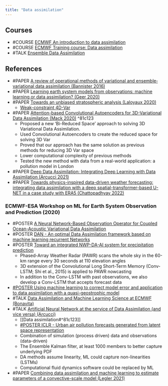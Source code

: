 ```yaml
---
title: "Data assimilation"
---
```


## Courses
- #COURSE [ECMWF An introduction to data assimilation](https://www.ecmwf.int/assets/elearning/da/da1/story_html5.html)
- #COURSE [ECMWF Training course: Data assimilation](https://events.ecmwf.int/event/153/contributions/)
- #TALK [Ensemble Data Assimilation](https://confluence.ecmwf.int/display/OPTR/Our+training+resources?preview=/35751136/36012464/EDA.png)

## References
- #PAPER [A review of operational methods of variational and ensemble‐variational data assimilation (Bannister 2016)](https://rmets.onlinelibrary.wiley.com/doi/10.1002/qj.2982)
- #PAPER [Learning earth system models from observations: machine learning or data assimilation? (Geer 2020)](https://www.ecmwf.int/en/elibrary/19525-learning-earth-system-models-observations-machine-learning-or-data-assimilation)
- #PAPER [Towards an unbiased stratospheric analysis (Laloyaux 2020)](https://rmets.onlinelibrary.wiley.com/doi/abs/10.1002/qj.3798)
	- [Weak-constraint 4D-Var](https://www.ecmwf.int/en/newsletter/163/meteorology/improving-handling-model-bias-data-assimilation)
- #PAPER [Attention-based Convolutional Autoencoders for 3D-Variational Data Assimilation (Mack 2020)](https://www.sciencedirect.com/science/article/pii/S004578252030476X) ^81c123
	- Proposed a new ‘Bi-Reduced Space’ approach to solving 3D Variational Data Assimilation.
	- Used Convolutional Autoencoders to create the reduced space for solving 3D Var
	- Proved that our approach has the same solution as previous methods for reducing 3D Var space
	- Lower computational complexity of previous methods
	- Tested the new method with data from a real-world application: a pollution model in London
- #PAPER [Deep Data Assimilation: Integrating Deep Learning with Data Assimilation (Arcucci 2021)](https://www.mdpi.com/2076-3417/11/3/1114)
- #PAPER [Towards physics-inspired data-driven weather forecasting: integrating data assimilation with a deep spatial-transformer-based U-NET in a case study with ERA5 (Chattopadhyay 2022)](https://gmd.copernicus.org/articles/15/2221/2022/)


### ECMWF-ESA Workshop on ML for Earth System Observation and Prediction (2020)
- #POSTER [A Neural Network-Based Observation Operator for Coupled Ocean-Acoustic Variational Data Assimilation](https://ecmwfevents.com/i/2b97c2c6-d313-4e63-bcce-440cf1ea4746/posters/d8a72240-382e-4857-a66c-a3d430092e0c)
- #POSTER [DAN - An optimal Data Assimilation framework based on machine learning recurrent Networks](https://ecmwfevents.com/i/2b97c2c6-d313-4e63-bcce-440cf1ea4746/posters/d692728d-d047-4f0c-b05b-c5c87cfcf602)
- #POSTER [Toward an integrated NWP-DA-AI system for precipitation prediction](https://ecmwfevents.com/i/2b97c2c6-d313-4e63-bcce-440cf1ea4746/posters/fef6393a-a97f-42c9-ac2d-3649c8c0dfc6)
	- Phased-Array Weather Radar (PAWR) scans the whole sky in the 60-km range every 30 seconds at 110 elevation angles
	- 3D extension of the Convolutional Long Short-Term Memory (Conv-LSTM; Shi et al., 2015) is applied to PAWR nowcasting
	- In addition to the Conv-LSTM with past observations, we also develop a Conv-LSTM that accepts forecast data
- [#POSTER  Using machine learning to correct model error and application to data assimilation with a quasi-geostrophic model](https://ecmwfevents.com/i/2b97c2c6-d313-4e63-bcce-440cf1ea4746/posters/39c445b7-cfc8-4bf7-aec2-0de39999f102)
- #TALK [Data Assimilation and Machine Learning Science at ECMWF (Bonavita)](https://ecmwfevents.com/i/2b97c2c6-d313-4e63-bcce-440cf1ea4746/oral-presentations/c0d620fc-8923-480c-94f3-0be38c871553)
- #TALK [Artificial Neural Network at the service of Data Assimilation (and vice versa) (Arcucci)](https://ecmwfevents.com/i/2b97c2c6-d313-4e63-bcce-440cf1ea4746/oral-presentations/234cff11-da9b-485f-82e3-daf106739905)
	- [[Data assimilation#^81c123]]
	- [#POSTER ICLR - Urban air pollution forecasts generated from latent space representation](https://openreview.net/forum?id=VY1hqB5Z7V#1d2023)
	- Combination of simulation (process driven) data and observations (data-driven)
	- The Ensemble Kalman filter, at least 1000 members to better capture underlying PDF
	- DA methods assume linearity, ML could capture non-linearities (LSTMs)
	- Computational fluid dynamics software could be replaced by ML
- #PAPER [Combining data assimilation and machine learning to estimate parameters of a convective-scale model (Legler 2021)](https://rmets.onlinelibrary.wiley.com/doi/10.1002/qj.4235?af=R)
